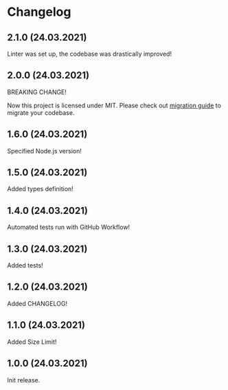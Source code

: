 # Changelog

## 2.1.0 (24.03.2021)

Linter was set up, the codebase was drastically improved!


## 2.0.0 (24.03.2021)

BREAKING CHANGE!

Now this project is licensed under MIT. Please check out [migration guide](./MIGRATION.md) to migrate your codebase. 


## 1.6.0 (24.03.2021)

Specified Node.js version!


## 1.5.0 (24.03.2021)

Added types definition!


## 1.4.0 (24.03.2021)

Automated tests run with GitHub Workflow!


## 1.3.0 (24.03.2021)

Added tests!


## 1.2.0 (24.03.2021)

Added CHANGELOG!


## 1.1.0 (24.03.2021)

Added Size Limit!


## 1.0.0 (24.03.2021)

Init release.
